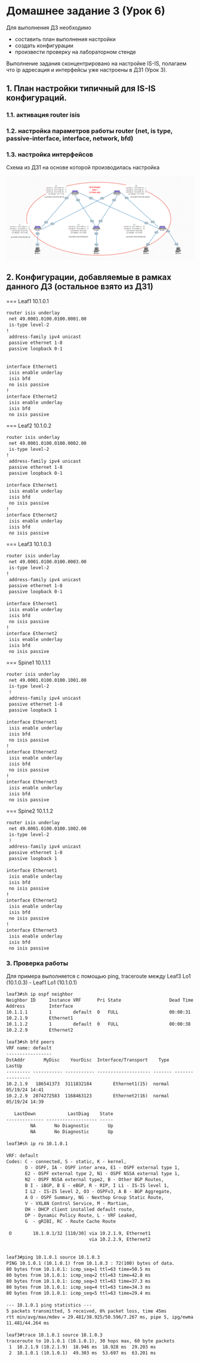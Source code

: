 # Домашнее задание 3 (Урок 6)

Для выполнения ДЗ необходимо
- составить план выполнения настройки
- создать конфигурации
- произвести проверку на лабораторном стенде

Выполнение задания сконцентрировано на настройке IS-IS, полагаем что ip адресация и интерфейсы уже настроены в ДЗ1 (Урок 3).

## 1. План настройки типичный для IS-IS конфигураций.

### 1.1. активация router isis
### 1.2. настройка параметров работы router (net, is type, passive-interface, interface, network, bfd)
### 1.3. настройка интерфейсов

Схема из ДЗ1 на основе которой производилась настройка

![](pictures/Topo.PNG)


## 2. Конфигурации, добавляемые в рамках данного ДЗ (остальное взято из ДЗ1)

=== Leaf1 10.1.0.1

```
router isis underlay
 net 49.0001.0100.0100.0001.00
 is-type level-2
!
 address-family ipv4 unicast
 passive ethernet 1-8
 passive loopback 0-1


interface Ethernet1
 isis enable underlay
 isis bfd
 no isis passive
!
interface Ethernet2
 isis enable underlay
 isis bfd
 no isis passive
```

=== Leaf2 10.1.0.2

```
router isis underlay
 net 49.0001.0100.0100.0002.00
 is-type level-2
!
 address-family ipv4 unicast
 passive ethernet 1-8
 passive loopback 0-1

interface Ethernet1
 isis enable underlay
 isis bfd
 no isis passive
!
interface Ethernet2
 isis enable underlay
 isis bfd
 no isis passive
```

=== Leaf3 10.1.0.3

```
router isis underlay
 net 49.0001.0100.0100.0003.00
 is-type level-2
!
 address-family ipv4 unicast
 passive ethernet 1-8
 passive loopback 0-1

interface Ethernet1
 isis enable underlay
 isis bfd
 no isis passive
!
interface Ethernet2
 isis enable underlay
 isis bfd
 no isis passive
```

=== Spine1 10.1.1.1

```
router isis underlay
 net 49.0001.0100.0100.1001.00
 is-type level-2
 !
 address-family ipv4 unicast
 passive ethernet 1-8
 passive loopback 1

interface Ethernet1
 isis enable underlay
 isis bfd
 no isis passive
!
interface Ethernet2
 isis enable underlay
 isis bfd
 no isis passive
!
interface Ethernet3
 isis enable underlay
 isis bfd
 no isis passive
```

=== Spine2 10.1.1.2

```
router isis underlay
 net 49.0001.0100.0100.1002.00
 is-type level-2
 !
 address-family ipv4 unicast
 passive ethernet 1-8
 passive loopback 1

interface Ethernet1
 isis enable underlay
 isis bfd
 no isis passive
!
interface Ethernet2
 isis enable underlay
 isis bfd
 no isis passive
!
interface Ethernet3
 isis enable underlay
 isis bfd
 no isis passive
```

### 3. Проверка работы

Для примера выполняется с помощью ping, traceroute между Leaf3 Lo1 (10.1.0.3) - Leaf1 Lo1 (10.1.0.1)

~~~
leaf3#sh ip ospf neighbor
Neighbor ID     Instance VRF      Pri State                  Dead Time   Address         Interface
10.1.1.1        1        default  0   FULL                   00:00:31    10.2.1.9        Ethernet1
10.1.1.2        1        default  0   FULL                   00:00:38    10.2.2.9        Ethernet2

leaf3#sh bfd peers
VRF name: default
-----------------
DstAddr       MyDisc    YourDisc  Interface/Transport    Type           LastUp
--------- ----------- ----------- -------------------- ------- ----------------
10.2.1.9   186541373  3111832184        Ethernet1(15)  normal   05/19/24 14:41
10.2.2.9  2074272583  1168463123        Ethernet2(16)  normal   05/19/24 14:39

   LastDown            LastDiag    State
-------------- ------------------- -----
         NA       No Diagnostic       Up
         NA       No Diagnostic       Up

leaf3#sh ip ro 10.1.0.1

VRF: default
Codes: C - connected, S - static, K - kernel,
       O - OSPF, IA - OSPF inter area, E1 - OSPF external type 1,
       E2 - OSPF external type 2, N1 - OSPF NSSA external type 1,
       N2 - OSPF NSSA external type2, B - Other BGP Routes,
       B I - iBGP, B E - eBGP, R - RIP, I L1 - IS-IS level 1,
       I L2 - IS-IS level 2, O3 - OSPFv3, A B - BGP Aggregate,
       A O - OSPF Summary, NG - Nexthop Group Static Route,
       V - VXLAN Control Service, M - Martian,
       DH - DHCP client installed default route,
       DP - Dynamic Policy Route, L - VRF Leaked,
       G  - gRIBI, RC - Route Cache Route

 O        10.1.0.1/32 [110/30] via 10.2.1.9, Ethernet1
                               via 10.2.2.9, Ethernet2


leaf3#ping 10.1.0.1 source 10.1.0.3
PING 10.1.0.1 (10.1.0.1) from 10.1.0.3 : 72(100) bytes of data.
80 bytes from 10.1.0.1: icmp_seq=1 ttl=63 time=50.5 ms
80 bytes from 10.1.0.1: icmp_seq=2 ttl=63 time=42.8 ms
80 bytes from 10.1.0.1: icmp_seq=3 ttl=63 time=37.3 ms
80 bytes from 10.1.0.1: icmp_seq=4 ttl=63 time=34.3 ms
80 bytes from 10.1.0.1: icmp_seq=5 ttl=63 time=29.4 ms

--- 10.1.0.1 ping statistics ---
5 packets transmitted, 5 received, 0% packet loss, time 45ms
rtt min/avg/max/mdev = 29.481/38.925/50.596/7.267 ms, pipe 5, ipg/ewma 11.481/44.264 ms

leaf3#trace 10.1.0.1 source 10.1.0.3
traceroute to 10.1.0.1 (10.1.0.1), 30 hops max, 60 byte packets
 1  10.2.1.9 (10.2.1.9)  18.946 ms  18.928 ms  29.203 ms
 2  10.1.0.1 (10.1.0.1)  49.303 ms  53.697 ms  63.201 ms
~~~
